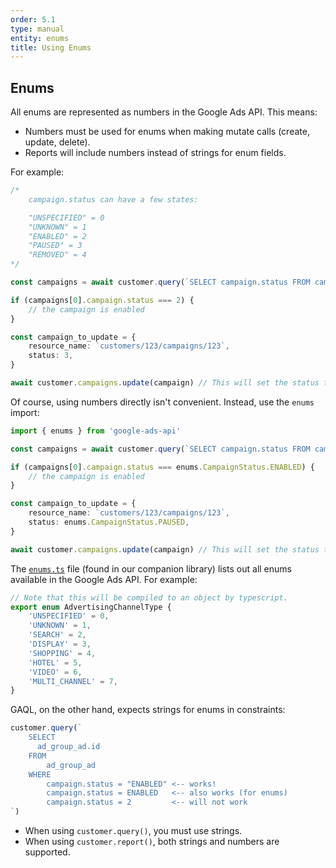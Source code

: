 ```yaml
---
order: 5.1
type: manual
entity: enums
title: Using Enums
---
```


## Enums

All enums are represented as numbers in the Google Ads API. This means:

-   Numbers must be used for enums when making mutate calls (create, update, delete).
-   Reports will include numbers instead of strings for enum fields.

For example:

```typescript
/*
    campaign.status can have a few states:

    "UNSPECIFIED" = 0
    "UNKNOWN" = 1
    "ENABLED" = 2
    "PAUSED" = 3
    "REMOVED" = 4
*/

const campaigns = await customer.query(`SELECT campaign.status FROM campaign`)

if (campaigns[0].campaign.status === 2) {
    // the campaign is enabled
}

const campaign_to_update = {
    resource_name: `customers/123/campaigns/123`,
    status: 3,
}

await customer.campaigns.update(campaign) // This will set the status to "PAUSED"
```

Of course, using numbers directly isn't convenient. Instead, use the `enums` import:

```typescript
import { enums } from 'google-ads-api'

const campaigns = await customer.query(`SELECT campaign.status FROM campaign`)

if (campaigns[0].campaign.status === enums.CampaignStatus.ENABLED) {
    // the campaign is enabled
}

const campaign_to_update = {
    resource_name: `customers/123/campaigns/123`,
    status: enums.CampaignStatus.PAUSED,
}

await customer.campaigns.update(campaign) // This will set the status to "PAUSED"
```

The [`enums.ts`](https://github.com/Opteo/google-ads-node/blob/master/src/lib/enums.ts) file (found in our companion library) lists out all enums available in the Google Ads API. For example:

```typescript
// Note that this will be compiled to an object by typescript.
export enum AdvertisingChannelType {
    'UNSPECIFIED' = 0,
    'UNKNOWN' = 1,
    'SEARCH' = 2,
    'DISPLAY' = 3,
    'SHOPPING' = 4,
    'HOTEL' = 5,
    'VIDEO' = 6,
    'MULTI_CHANNEL' = 7,
}
```

GAQL, on the other hand, expects strings for enums in constraints:

```javascript
customer.query(`
    SELECT 
      ad_group_ad.id
    FROM 
        ad_group_ad 
    WHERE 
        campaign.status = "ENABLED" <-- works!
        campaign.status = ENABLED   <-- also works (for enums)
        campaign.status = 2         <-- will not work
`)
```

-   When using `customer.query()`, you must use strings.
-   When using `customer.report()`, both strings and numbers are supported.
